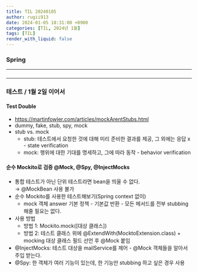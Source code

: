 ```yaml
---
title: TIL 20240105
author: rugii913
date: 2024-01-05 18:31:00 +0900
categories: [TIL, 2024년 1월]
tags: [TIL]
render_with_liquid: false
---
```


### Spring

---

### 

---

### 테스트 / 1월 2일 이어서
#### Test Double
- <https://martinfowler.com/articles/mockArentStubs.html>
- dummy, fake, stub, spy, mock
- stub vs. mock
  - stub: 테스트에서 요청한 것에 대해 미리 준비한 결과를 제공, 그 외에는 응답 x - state verification
  - mock: 행위에 대한 기대를 명세하고, 그에 따라 동작 - behavior verification

#### 순수 Mockito로 검증 @Mock, @Spy, @InjectMocks
- 통합 테스트가 아닌 단위 테스트라면 bean을 띄울 수 없다.  
→ @MockBean 사용 불가
- 순수 Mockito를 사용한 테스트해보기(Spring context 없이)
  - mock 객체 answer 기본 정책 - 기본값 반환 - 모든 메서드를 전부 stubbing해줄 필요는 없다.
- 사용 방법
  - 방법 1: Mockito.mock([대상 클래스])
  - 방법 2: 테스트 클래스 위에 @ExtendWith(MocktoExtension.class) + mocking 대상 클래스 필드 선언 후 @Mock 붙임
- @InjectMocks: 테스트 대상을 mailService를 제어 - @Mock 객체들을 알아서 주입 받는다.
- @Spy: 한 객체가 여러 기능이 있는데, 한 기능만 stubbing 하고 싶은 경우 사용

